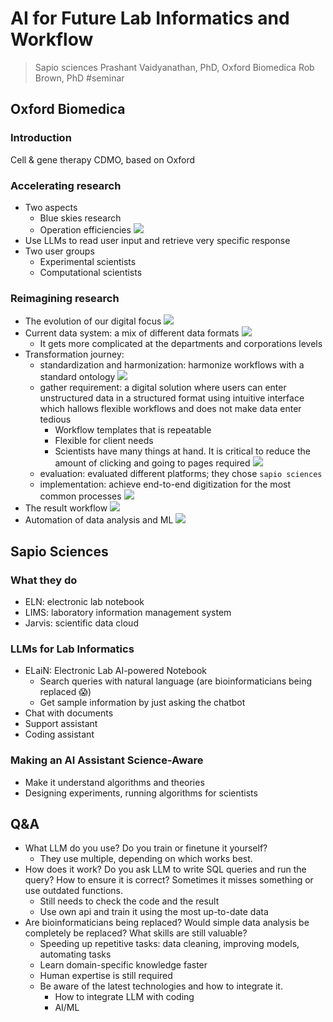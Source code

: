 # AI for Future Lab Informatics and Workflow

> Sapio sciences
> Prashant Vaidyanathan, PhD, Oxford Biomedica
> Rob Brown, PhD
#seminar 
## Oxford Biomedica

### Introduction

Cell & gene therapy CDMO, based on Oxford

### Accelerating research

- Two aspects
	- Blue skies research
	- Operation efficiencies
![](Pasted%20image%2020240425230600.png)
- Use LLMs to read user input and retrieve very specific response
- Two user groups
	- Experimental scientists
	- Computational scientists

### Reimagining research

- The evolution of our digital focus ![](Pasted%20image%2020240425230828.png)
- Current data system: a mix of different data formats ![](Pasted%20image%2020240425230941.png)
	- It gets more complicated at the departments and corporations levels
- Transformation journey: 
	- standardization and harmonization: harmonize workflows with a standard ontology ![](Pasted%20image%2020240425231239.png)
	- gather requirement: a digital solution where users can enter unstructured data in a structured format using intuitive interface which hallows flexible workflows and does not make data enter tedious
		- Workflow templates that is repeatable
		- Flexible for client needs
		- Scientists have many things at hand. It is critical to reduce the amount of clicking and going to pages required ![](Pasted%20image%2020240425231844.png)
	- evaluation: evaluated different platforms; they chose `sapio sciences`
	- implementation: achieve end-to-end digitization for the most common processes ![](Pasted%20image%2020240425232206.png)
- The result workflow ![](Pasted%20image%2020240425232416.png)
- Automation of data analysis and ML ![](Pasted%20image%2020240425232534.png)

## Sapio Sciences

### What they do

- ELN: electronic lab notebook
- LIMS: laboratory information management system
- Jarvis: scientific data cloud

### LLMs for Lab Informatics

- ELaiN: Electronic Lab AI-powered Notebook
	- Search queries with natural language (are bioinformaticians being replaced 😱) 
	- Get sample information by just asking the chatbot
- Chat with documents
- Support assistant
- Coding assistant

### Making an AI Assistant Science-Aware

- Make it understand algorithms and theories
- Designing experiments, running algorithms for scientists

## Q&A

- What LLM do you use? Do you train or finetune it yourself? 
	- They use multiple, depending on which works best.
- How does it work? Do you ask LLM to write SQL queries and run the query? How to ensure it is correct? Sometimes it misses something or use outdated functions. 
	- Still needs to check the code and the result
	- Use own api and train it using the most up-to-date data
- Are bioinformaticians being replaced? Would simple data analysis be completely be replaced? What skills are still valuable?
	- Speeding up repetitive tasks: data cleaning, improving models, automating tasks
	- Learn domain-specific knowledge faster
	- Human expertise is still required
	- Be aware of the latest technologies and how to integrate it. 
		- How to integrate LLM with coding
		- AI/ML